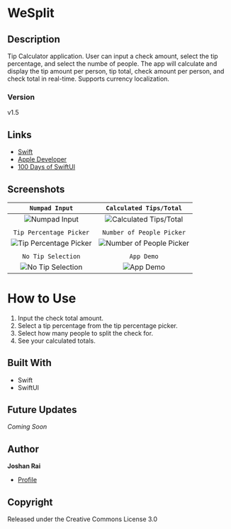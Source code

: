 # WeSplit

## Description
Tip Calculator application. User can input a check amount, select the tip percentage, and select the numbe of people. The app will calculate and display the tip amount per person, tip total, check amount per person, and check total in real-time. Supports currency localization.

### Version
v1.5

## Links
- [Swift](<https://www.swift.org/> "Swift")
- [Apple Developer](<https://developer.apple.com/> "Apple Developer")
- [100 Days of SwiftUI](<https://www.hackingwithswift.com/100/swiftui> "100 Days of SwiftUI")

## Screenshots
| `Numpad Input` | `Calculated Tips/Total` |
| :-: | :-: |
| <div><img height="relative" alt="Numpad Input" src="https://media.discordapp.net/attachments/945767772078624779/945767811484090388/numpad.png?width=377&height=670"/></div> | <div><img height="relative" alt="Calculated Tips/Total" src="https://media.discordapp.net/attachments/945767772078624779/945767810938839040/calculated.png?width=377&height=670"/></div> |
|  |  |
| `Tip Percentage Picker` | `Number of People Picker` |
| <div><img height="relative" alt="Tip Percentage Picker" src="https://media.discordapp.net/attachments/945767772078624779/945767812062916628/tip-percent.png?width=377&height=670"/></div> | <div><img height="relative" alt="Number of People Picker" src="https://media.discordapp.net/attachments/945767772078624779/945767811786113084/num-people.png?width=377&height=670"/></div> |
|  |  |
| `No Tip Selection` | `App Demo` |
| <div><img height="relative" alt="No Tip Selection" src="https://media.discordapp.net/attachments/945767772078624779/945767811274395708/no-tip.png?width=377&height=670"/></div> | <div><img height="relative" alt="App Demo" src="https://media.discordapp.net/attachments/945767772078624779/945774911824203877/WeSplit-1.gif?width=377&height=670?raw=true"/></div> |

# How to Use
1. Input the check total amount.
2. Select a tip percentage from the tip percentage picker.
3. Select how many people to split the check for.
4. See your calculated totals.

## Built With
- Swift
- SwiftUI

## Future Updates
*Coming Soon*

## Author
**Joshan Rai**
- [Profile](https://github.com/pradheon "Joshan Rai (Pradheon)")

## Copyright
Released under the Creative Commons License 3.0
